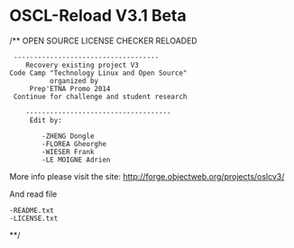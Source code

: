 OSCL-Reload V3.1 Beta
=====================
/**
	OPEN SOURCE LICENSE CHECKER RELOADED
	
	 ------------------------------------   
	    Recovery existing project V3
    Code Camp "Technology Linux and Open Source"
	      	  organized by 
	     Prep'ETNA Promo 2014
     Continue for challenge and student research
     	
     	------------------------------------  
     	 Edit by:
     		
     		-ZHENG Dongle
     		-FLOREA Gheorghe
     		-WIESER Frank
     		-LE MOIGNE Adrien
     	

More info please visit the site:
http://forge.objectweb.org/projects/oslcv3/

And read file 

	-README.txt
	-LICENSE.txt

**/
